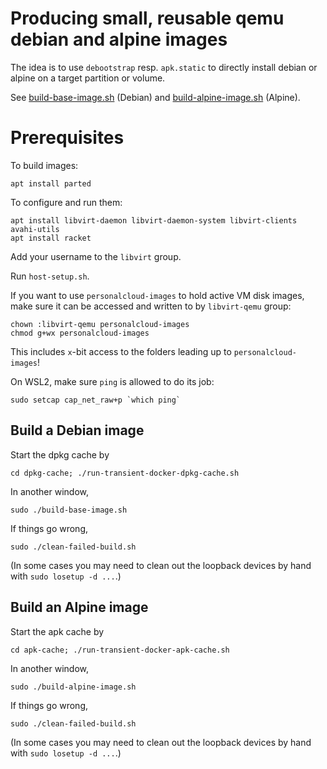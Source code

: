 # Producing small, reusable qemu debian and alpine images

The idea is to use `debootstrap` resp. `apk.static` to directly install debian or alpine on a
target partition or volume.

See [build-base-image.sh](build-base-image.sh) (Debian) and
[build-alpine-image.sh](build-alpine-image.sh) (Alpine).

# Prerequisites

To build images:

    apt install parted

To configure and run them:

    apt install libvirt-daemon libvirt-daemon-system libvirt-clients avahi-utils
    apt install racket

Add your username to the `libvirt` group.

Run `host-setup.sh`.

If you want to use `personalcloud-images` to hold active VM disk images, make sure it can be
accessed and written to by `libvirt-qemu` group:

    chown :libvirt-qemu personalcloud-images
    chmod g+wx personalcloud-images

This includes `x`-bit access to the folders leading up to `personalcloud-images`!

On WSL2, make sure `ping` is allowed to do its job:

    sudo setcap cap_net_raw+p `which ping`

## Build a Debian image

Start the dpkg cache by

    cd dpkg-cache; ./run-transient-docker-dpkg-cache.sh

In another window,

    sudo ./build-base-image.sh

If things go wrong,

    sudo ./clean-failed-build.sh

(In some cases you may need to clean out the loopback devices by hand with `sudo losetup -d ...`.)

## Build an Alpine image

Start the apk cache by

    cd apk-cache; ./run-transient-docker-apk-cache.sh

In another window,

    sudo ./build-alpine-image.sh

If things go wrong,

    sudo ./clean-failed-build.sh

(In some cases you may need to clean out the loopback devices by hand with `sudo losetup -d ...`.)
